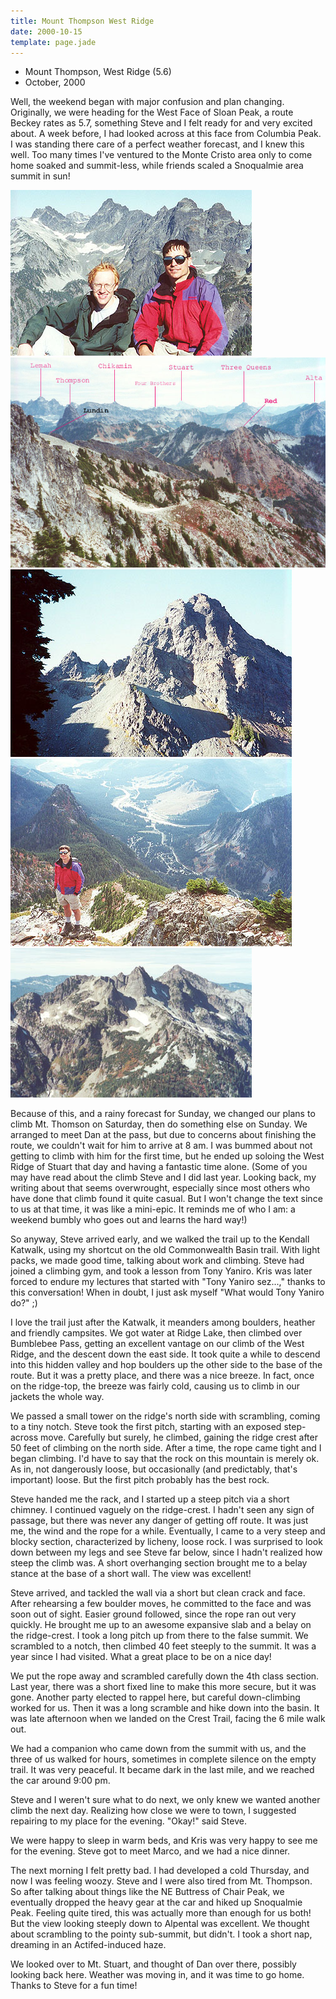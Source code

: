 ```yaml
---
title: Mount Thompson West Ridge
date: 2000-10-15
template: page.jade
---
```


* Mount Thompson, West Ridge (5.6)
* October, 2000


Well, the weekend began with major confusion and plan
changing. Originally, we were heading for the West Face of Sloan Peak,
a route Beckey rates as 5.7, something 
Steve and I felt ready for and
very excited about. A week before, I had looked across at this face
from Columbia Peak. I was standing there care of a perfect weather
forecast, and I knew this well. Too many times I've ventured to the
Monte Cristo area only to come home soaked and summit-less, while
friends scaled a Snoqualmie area summit in sun!


![Steve and I on the summit](images/staiot.jpg)
![This picture taken from Snoqualmie Peak shows a nice panorama of nearby mountains. As an educational supplement, I've labeled the peaks for your edutainment.](images/pctthom.jpg)
![The West Ridge is the left skyline. We descended along the right skyline.](images/ridprof.jpg)
![A great picture of Steve with Guye Peak and the Alpental Valley below.](images/stvaguye.jpg)
![Chair Peak](images/chaird.jpg)


Because of this, and a rainy forecast for Sunday, we changed our plans
to climb Mt. Thomson on Saturday, then do something else on Sunday. We
arranged to meet Dan at the pass, but due to concerns about finishing
the route, we couldn't wait for him to arrive at 8 am. I was bummed
about not getting to climb with him for the first time, but he ended
up soloing the West Ridge of Stuart that day and having a fantastic
time alone. (Some of you may have read about the climb Steve and I did
last year. Looking back, my writing about that seems overwrought,
especially since most others who have done that climb found it quite
casual. But I won't change the text since to us at that time, it was
like a mini-epic. It reminds me of who I am: a weekend bumbly who goes
out and learns the hard way!)


So anyway, Steve arrived early, and we walked the trail up to the
Kendall Katwalk, using my shortcut on the old Commonwealth Basin
trail. With light packs, we made good time, talking about work and
climbing. Steve had joined a climbing gym, and took a lesson from Tony
Yaniro. Kris was later forced to endure my lectures that started with
"Tony Yaniro sez...," thanks to this conversation! When in doubt, I
just ask myself "What would Tony Yaniro do?" ;)


I love the trail just after the Katwalk, it meanders among boulders,
heather and friendly campsites. We got water at Ridge Lake, then
climbed over Bumblebee Pass, getting an excellent vantage on our climb
of the West Ridge, and the descent down the east side. It took quite a
while to descend into this hidden valley and hop boulders up the other
side to the base of the route. But it was a pretty place, and there
was a nice breeze. In fact, once on the ridge-top, the breeze was
fairly cold, causing us to climb in our jackets the whole way.


We passed a small tower on the ridge's north side with scrambling,
coming to a tiny notch. Steve took the first pitch, starting with an
exposed step-across move. Carefully but surely, he climbed, gaining
the ridge crest after 50 feet of climbing on the north side. After a
time, the rope came tight and I began climbing. I'd have to say that
the rock on this mountain is merely ok. As in, not dangerously loose,
but occasionally (and predictably, that's important) loose. But the
first pitch probably has the best rock.


Steve handed me the rack, and I started up a steep pitch via a short
chimney. I continued vaguely on the ridge-crest. I hadn't seen any sign
of passage, but there was never any danger of getting off route. It
was just me, the wind and the rope for a while. Eventually, I came to
a very steep and blocky section, characterized by licheny, loose
rock. I was surprised to look down between my legs and see Steve far
below, since I hadn't realized how steep the climb was. A short
overhanging section brought me to a belay stance at the base of a
short wall. The view was excellent!


Steve arrived, and tackled the wall via a short but clean crack and
face. After rehearsing a few boulder moves, he committed to the face and
was soon out of sight. Easier ground followed, since the rope ran out
very quickly. He brought me up to an awesome expansive slab and a
belay on the ridge-crest. I took a long pitch up from there to the
false summit. We scrambled to a notch, then climbed 40 feet steeply to
the summit. It was a year since I had visited. What a great place to
be on a nice day!


We put the rope away and scrambled carefully down the 4th class
section. Last year, there was a short fixed line to make this more
secure, but it was gone. Another party elected to rappel here, but
careful down-climbing worked for us. Then it was a long scramble and
hike down into the basin. It was late afternoon when we landed on the
Crest Trail, facing the 6 mile walk out.


We had a companion who came down from the summit with us, and the
three of us walked for hours, sometimes in complete silence on the
empty trail. It was very peaceful. It became dark in the last mile,
and we reached the car around 9:00 pm.


Steve and I weren't sure what to do next, we only knew we wanted another
climb the next day. Realizing how close we were to town, I suggested
repairing to my place for the evening. "Okay!" said Steve.


We were happy to sleep in warm beds, and Kris was very happy to see me
for the evening. Steve got to meet Marco, and we had a nice dinner.


The next morning I felt pretty bad. I had developed a cold Thursday,
and now I was feeling woozy. Steve and I were also tired from
Mt. Thompson. So after talking about things like the NE Buttress of
Chair Peak, we eventually dropped the heavy gear at the car and hiked
up Snoqualmie Peak. Feeling quite tired, this was actually more than
enough for us both! But the view looking steeply down to Alpental was
excellent. We thought about scrambling to the pointy sub-summit, but
didn't. I took a short nap, dreaming in an Actifed-induced haze.


We looked over to Mt. Stuart, and thought of Dan over there, possibly
looking back here. Weather was moving in, and it was time to go home.
Thanks to Steve for a fun time!



